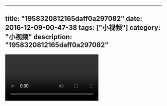 
---
title: "1958320812165daff0a297082"
date: 2016-12-09-00-47-38
tags: ["小视频"]
category: "小视频"
description: "1958320812165daff0a297082"
---
<video src="http://ohtsqip0g.bkt.clouddn.com/1958320812165daff0a297082.mp4" controls="controls"></video>
